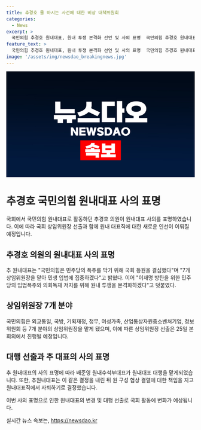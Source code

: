 ```yaml
---
title: 추경호 물 마시는 사건에 대한 비상 대책위원회
categories:
  - News
excerpt: >
  국민의힘 추경호 원내대표, 원내 투쟁 본격화 선언 및 사의 표명  국민의힘 추경호 원내대표는 민주당의 폭주를 막기 위해 원내 투쟁 선언했고, 7개 상임위원장을 맡게 되었다. 그는 이어 책임을 지고 사의를 표명하며 대행으로 배준영 원내수석부대표가 나섰다. (단어 수: 69)
feature_text: >
  국민의힘 추경호 원내대표, 원내 투쟁 본격화 선언 및 사의 표명  국민의힘 추경호 원내대표는 민주당의 폭주를 막기 위해 원내 투쟁 선언했고, 7개 상임위원장을 맡게 되었다. 그는 이어 책임을 지고 사의를 표명하며 대행으로 배준영 원내수석부대표가 나섰다. (단어 수: 69)
image: '/assets/img/newsdao_breakingnews.jpg'
---
```


<p><img src="/assets/img/newsdao_breakingnews.jpg" alt="koreaapp 속보" /></p>

<h1>추경호 국민의힘 원내대표 사의 표명</h1>

<p>국회에서 국민의힘 원내대표로 활동하던 추경호 의원이 원내대표 사의를 표명하였습니다. 이에 따라 국회 상임위원장 선출과 함께 원내 대표직에 대한 새로운 인선이 이뤄질 예정입니다.</p>

<h2>추경호 의원의 원내대표 사의 표명</h2>

<p data-ke-size="size16">추 원내대표는 "국민의힘은 민주당의 폭주를 막기 위해 국회 등원을 결심했다"며 "7개 상임위원장을 맡아 민생 입법에 집중하겠다"고 밝혔다. 이어 "이재명 방탄을 위한 민주당의 입법폭주와 의회독재 저지를 위해 원내 투쟁을 본격화하겠다"고 덧붙였다.</p>

<h2>상임위원장 7개 분야</h2>

<p data-ke-size="size16">국민의힘은 외교통일, 국방, 기획재정, 정무, 여성가족, 산업통상자원중소벤처기업, 정보위원회 등 7개 분야의 상임위원장을 맡게 됐으며, 이에 따른 상임위원장 선출은 25일 본회의에서 진행될 예정입니다.</p>

<h2>대행 선출과 추 대표의 사의 표명</h2>

<p data-ke-size="size16">추 원내대표의 사의 표명에 따라 배준영 원내수석부대표가 원내대표 대행을 맡게되었습니다. 또한, 추원내대표는 이 같은 결정을 내린 뒤 원 구성 협상 결렬에 대한 책임을 지고 원내대표직에서 사퇴하기로 결정했습니다.</p>

<p>이번 사의 표명으로 인한 원내대표의 변경 및 대행 선출로 국회 활동에 변화가 예상됩니다.</p>
실시간 뉴스 속보는, <a href="https://newsdao.kr" rel="dofollow">https://newsdao.kr</a>


